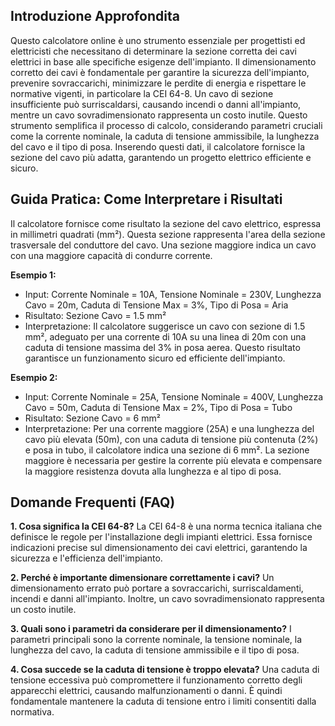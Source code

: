 ## Introduzione Approfondita

Questo calcolatore online è uno strumento essenziale per progettisti ed elettricisti che necessitano di determinare la sezione corretta dei cavi elettrici in base alle specifiche esigenze dell'impianto.  Il dimensionamento corretto dei cavi è fondamentale per garantire la sicurezza dell'impianto, prevenire sovraccarichi, minimizzare le perdite di energia e rispettare le normative vigenti, in particolare la CEI 64-8.  Un cavo di sezione insufficiente può surriscaldarsi, causando incendi o danni all'impianto, mentre un cavo sovradimensionato rappresenta un costo inutile.  Questo strumento semplifica il processo di calcolo, considerando parametri cruciali come la corrente nominale, la caduta di tensione ammissibile, la lunghezza del cavo e il tipo di posa.  Inserendo questi dati, il calcolatore fornisce la sezione del cavo più adatta, garantendo un progetto elettrico efficiente e sicuro.

## Guida Pratica: Come Interpretare i Risultati

Il calcolatore fornisce come risultato la sezione del cavo elettrico, espressa in millimetri quadrati (mm²). Questa sezione rappresenta l'area della sezione trasversale del conduttore del cavo.  Una sezione maggiore indica un cavo con una maggiore capacità di condurre corrente.

**Esempio 1:**
- Input: Corrente Nominale = 10A, Tensione Nominale = 230V, Lunghezza Cavo = 20m, Caduta di Tensione Max = 3%, Tipo di Posa = Aria
- Risultato: Sezione Cavo = 1.5 mm²
- Interpretazione: Il calcolatore suggerisce un cavo con sezione di 1.5 mm², adeguato per una corrente di 10A su una linea di 20m con una caduta di tensione massima del 3% in posa aerea.  Questo risultato garantisce un funzionamento sicuro ed efficiente dell'impianto.

**Esempio 2:**
- Input: Corrente Nominale = 25A, Tensione Nominale = 400V, Lunghezza Cavo = 50m, Caduta di Tensione Max = 2%, Tipo di Posa = Tubo
- Risultato: Sezione Cavo = 6 mm²
- Interpretazione: Per una corrente maggiore (25A) e una lunghezza del cavo più elevata (50m), con una caduta di tensione più contenuta (2%) e posa in tubo, il calcolatore indica una sezione di 6 mm².  La sezione maggiore è necessaria per gestire la corrente più elevata e compensare la maggiore resistenza dovuta alla lunghezza e al tipo di posa.

## Domande Frequenti (FAQ)

**1. Cosa significa la CEI 64-8?**
La CEI 64-8 è una norma tecnica italiana che definisce le regole per l'installazione degli impianti elettrici.  Essa fornisce indicazioni precise sul dimensionamento dei cavi elettrici, garantendo la sicurezza e l'efficienza dell'impianto.

**2. Perché è importante dimensionare correttamente i cavi?**
Un dimensionamento errato può portare a sovraccarichi, surriscaldamenti, incendi e danni all'impianto.  Inoltre, un cavo sovradimensionato rappresenta un costo inutile.

**3. Quali sono i parametri da considerare per il dimensionamento?**
I parametri principali sono la corrente nominale, la tensione nominale, la lunghezza del cavo, la caduta di tensione ammissibile e il tipo di posa.

**4. Cosa succede se la caduta di tensione è troppo elevata?**
Una caduta di tensione eccessiva può compromettere il funzionamento corretto degli apparecchi elettrici, causando malfunzionamenti o danni.  È quindi fondamentale mantenere la caduta di tensione entro i limiti consentiti dalla normativa.